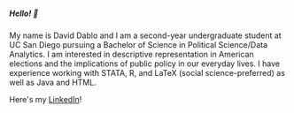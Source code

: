 ##### Hello! 👋

My name is David Dablo and I am a second-year undergraduate student at UC San Diego pursuing a Bachelor of Science in Political Science/Data Analytics. I am interested in descriptive representation in American elections and the implications of public policy in our everyday lives. I have experience working with STATA, R, and LaTeX (social science-preferred) as well as Java and HTML.

Here's my [LinkedIn](https://www.linkedin.com/in/daviddablo/)!
